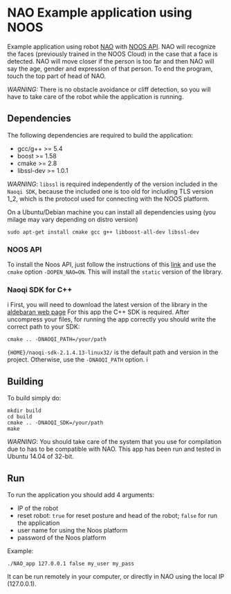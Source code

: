 # NAO Example application using NOOS

Example application using robot [NAO](https://www.softbankrobotics.com/emea/en/robots/nao) with [NOOS API](https://github.com/NoosWare/noos-api-cpp).
NAO will recognize the faces (previously trained in the NOOS Cloud) in the case that a face is detected.
NAO will move closer if the person is too far and then NAO will say the age, gender and expression of that person.
To end the program, touch the top part of head of NAO.

*WARNING:* There is no obstacle avoidance or cliff detection, so you will have to take care of the robot while the application is running.

## Dependencies

The following dependencies are required to build the application:

- gcc/g++ >= 5.4
- boost >= 1.58
- cmake >= 2.8
- libssl-dev >= 1.0.1

*WARNING*: `libssl` is required independently of the version included in the `Naoqi SDK`, because the included one is
too old for including TLS version 1_2, which is the protocol used for connecting with the NOOS platform.

On a Ubuntu/Debian machine you can install all dependencies using (you milage may vary depending on distro version)

```shell
sudo apt-get install cmake gcc g++ libboost-all-dev libssl-dev
```

### NOOS API

To install the Noos API, just follow the instructions of this [link](https://github.com/NoosWare/noos-api-cpp) and
use the `cmake` option `-DOPEN_NAO=ON`.
This will install the `static` version of the library.

### Naoqi SDK for C++
i
First, you will need to download the latest version of the library in the [aldebaran web page](http://doc.aldebaran.com/2-4/dev/community_software.html)
For this app the C++ SDK is required.
After uncompress your files, for running the app correctly you should write the correct path to your SDK:

```
cmake .. -DNAOQI_PATH=/your/path
```

`{HOME}/naoqi-sdk-2.1.4.13-linux32/` is the default path and version in the project. 
Otherwise, use the `-DNAOQI_PATH` option.
i
## Building

To build simply do:

```shell
mkdir build
cd build
cmake .. -DNAOQI_SDK=/your/path
make
```

*WARNING*: You should take care of the system that you use for compilation due to has to be compatible with NAO. This app
has been run and tested in Ubuntu 14.04 of 32-bit.

## Run

To run the application you should add 4 arguments:

- IP of the robot
- reset robot: `true` for reset posture and head of the robot; `false` for run the application
- user name for using the Noos platform
- password of the Noos platform

Example:

```shell
./NAO_app 127.0.0.1 false my_user my_pass
```

It can be run remotely in your computer, or directly in NAO using the local IP (127.0.0.1).
